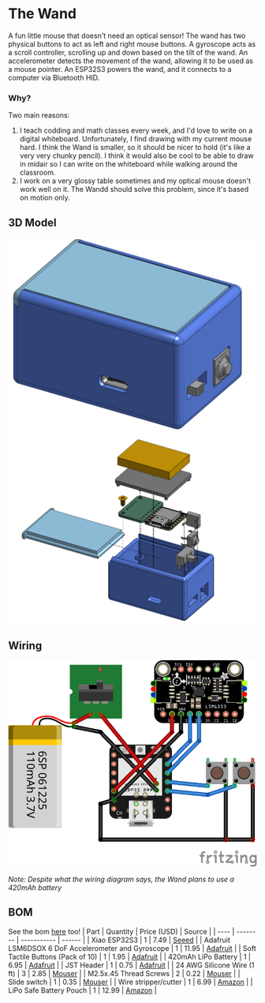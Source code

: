 # The Wand
A fun little mouse that doesn't need an optical sensor! The wand has two physical buttons to act as left and right mouse buttons. A gyroscope acts as a scroll controller, scrolling up and down based on the tilt of the wand. An accelerometer detects the movement of the wand, allowing it to be used as a mouse pointer. An ESP32S3 powers the wand, and it connects to a computer via Bluetooth HID.

### Why?
Two main reasons:
1. I teach codding and math classes every week, and I'd love to write on a digital whiteboard. Unfortunately, I find drawing with my current mouse hard. I think the Wand is smaller, so it should be nicer to hold (it's like a very very chunky pencil). I think it would also be cool to be able to draw in midair so I can write on the whiteboard while walking around the classroom.
2. I work on a very glossy table sometimes and my optical mouse doesn't work well on it. The Wandd should solve this problem, since it's based on motion only.

## 3D Model
![assembly](images/assembly.png) ![exploded](images/exploded.png)

## Wiring
![wiring](images/wiring_bb.png)

*Note: Despite what the wiring diagram says, the Wand plans to use a 420mAh battery*

## BOM
See the bom [here](BOM.csv) too!
| Part | Quantity | Price (USD) | Source |
| ---- | -------- | ----------- | ------ |
| Xiao ESP32S3 | 1 | 7.49 | [Seeed](https://octopart.com/opatz8j6/a1?t=iGINWb-pOFoDR6J4OBaV-c_PxjBp4hYKZUA_Jv6fUrz0qgPM3kMQCfNabeqoILV3gMVdSeLOqTMmWgJE6dpeTdfQe_umBKLnbMFIkGVaOZfruk_JCTi1YlxBCt-4ZfZUM15JSNk5DvOTbllupusxp0vuGl3jC7J0p2fP5iQJRrAz7A8F43ccIF2FvbYfko1sD6Kn6h7ZQJeQ3bI729eyCb4ICYwOiAyPkE_t22fTRMsU-DrP7d2z8_6rH3yx4MaKhSPnY65W2ZKrablQA6a80WEvTSWY) |
| Adafruit LSM6DSOX 6 DoF Accelerometer and Gyroscope | 1 | 11.95 | [Adafruit](https://www.adafruit.com/product/4438) |
| Soft Tactile Buttons (Pack of 10) | 1 | 1.95 | [Adafruit](https://www.adafruit.com/product/3101) |
| 420mAh LiPo Battery | 1 | 6.95 | [Adafruit](https://www.adafruit.com/product/4236) |
| JST Header | 1 | 0.75 | [Adafruit](https://www.adafruit.com/product/3814) |
| 24 AWG Silicone Wire (1 ft) | 3 | 2.85 | [Mouser](https://octopart.com/opatz8j6/a1?t=Ns-dX9HA_8R3_XDTJzSakAcXoz2ePhvdZYvFjFsMdNEp491dyJbjK9EUbvHaT9kNnqt_gi9g2C3uCv7m1gcxRtHDDWcS56ZsZnmRGYx3R6DgKW2u103AIcLKOqB08kejn8lPRA_xXN149lowVVnJe_9OVUq_B83inQsym4YilZs-qhXNfQVZf9G-jQ1xMeDiQcP2bjP7t4SzPeWfyGZ6H0Ik0jKviRIpY1EmKdgZYtm8wphO3dWwY926yoB9i3srxTkNR9F2nze4C6WBqQTjSJUjuXo) |
| M2.5x.45 Thread Screws | 2 | 0.22 | [Mouser](https://octopart.com/opatz8j6/a1?t=pZCgxuvQWyc8RYCiDzuzQo3qqC22T-oWTCVSkPP_l8Yhkd6-vvuWTUOQsGh3Wcrm-gC9-zyTvokq2LOvWUshOSPMx63BuPzcuceuTpNWDqeM0brYkbMFbJ6YLxa22tIoXf7Y5aAFiK4AA9hALZto9aNJkpo2p203TwPDg_rauIg2bD1NVf8qbz__Lj0WAiF8MrivCUwN-ZQq3CRMIRmUjJgjzXaL0xBkocaMHCPuhDBIh_sEzrsveRDTFPDrf2RL8C7crUMPJ6NSfDjCwremq7kGAkQM) |
| Slide switch | 1 | 0.35 | [Mouser](https://octopart.com/opatz8j6/a1?t=rX5jNHe9JtIGQfXOs1VLqbB_Mi7Z2WxOh4_kc3ONFL0PU6gpEjVTJtcGq9r3zYKdeOhGFZg7xyb4NlZl4R4oZzmWmU1cqGMoVDa-vZzpjOQDf9jwKzMaVsG1Hn2pg8AL8gymTI_W2qLRfqZZj761PW2bdhDw5tkYj-qOKyr2RXoM3Nhqlavl7cKJMce9q73mplivq8uupjIpd2U5PAEQU_ub14rDRV3IGTV6ytjUdmSjgq2fiQOo3VWlUN0CRhsK-XVbEKo-42xM_NcHR0dMiaEfgKYmPQ) |
| Wire stripper/cutter | 1 | 6.99 | [Amazon](https://a.co/d/gpYgt5D) |
| LiPo Safe Battery Pouch | 1 | 12.99 | [Amazon](https://a.co/d/eOVSK29) |
